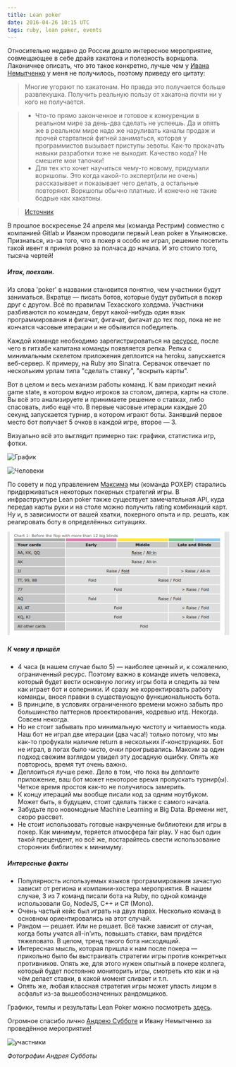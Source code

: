 ```yaml
---
title: Lean poker
date: 2016-04-26 10:15 UTC
tags: ruby, lean poker, events
---
```


Относительно недавно до России дошло интересное мероприятие, совмещающее в себе
драйв хакатона и полезность воркшопа. Лаконичнее описать, что это такое конкретно,
лучше чем у [Ивана Немытченко](https://twitter.com/inem) у меня не получилось,
поэтому приведу его цитату:

> Многие угорают по хакатонам. Но правда это получается больше развлекушка. Получить реальную пользу от хакатона почти ни у кого не получается.

> * Что-то прямо законченное и готовое к конкуренции в реальном мире за день-два сделать не успеешь. Да и опять же в реальном мире надо же наруливать каналы продаж и прочей стартапной фигней заниматься, которая у программистов вызывает приступы зевоты.
Как-то прокачать навыки разработки тоже не выходит. Качество кода? Не смешите мои тапочки!
> * Для тех кто хочет научиться чему-то новому, придумали воркшопы. Это когда какой-то эксперт(или не очень) рассказывает и показывает чего делать, а остальные повторяют. Воркшопы обычно платные. И конечно не такие бодрые как хакатоны.

>[Источник](http://nemytchenko.ru/leanpoker)

В прошлое воскресенье 24 апреля мы (команда Рестрим) совместно с компанией Gitlab
и Иваном проводили первый Lean poker в Ульяновске. Признаться, из-за того, что в покер я особо не играл, решение посетить такой ивент я принял ровно за полчаса до начала. И это стоило того, тысяча чертей!

##### Итак, поехали.

Из слова 'poker' в названии становится понятно, чем участники будут заниматься.
Вкратце — писать ботов, которые будут рубиться в покер друг с другом. Всё по правилам Техасского холдэма. Участники разбиваются по командам, берут какой-нибудь один
язык программирования и фигачат, фигачат, фигачат до тех пор, пока не не кончатся
часовые итерации и не объявится победитель.

Каждой команде необходимо зарегистрироваться на [ресурсе](http://live.leanpoker.org),
после чего в гитхабе капитана команды появляется репка. Репка с минимальным скелетом приложения деплоится на heroku, запускается веб-сервер. К примеру, на Ruby это Sinatra. Сервачок отвечает по нескольким урлам типа "сделать ставку", "вскрыть карты".

Вот в целом и весь механизм работы команд. К вам приходит некий game state, в котором
видно игроков за столом, дилера, карты на столе. Вы всё это анализируете и принимаете
решение о ставках, либо спасовать, либо ещё что. В первые часовые итерации каждые
20 секунд запускается турнир, в котором играют боты. Занявший первое место бот получает 5 очков в каждой игре, второе — 3.

Визуально всё это выглядит примерно так: графики, статистика игр, фотки.

![График](https://scontent.xx.fbcdn.net/v/t1.0-9/13051636_10154224154793474_2644193159834862194_n.jpg?oh=987ba7ad2608de9c27ddf4571de07b4f&oe=57BB91DE)

![Человеки](https://scontent.xx.fbcdn.net/hphotos-xpt1/t31.0-8/13029615_10154223930538474_5251352840454596717_o.jpg)

По совету и под управлением [Максима](https://www.facebook.com/sitnikovme) мы (команда POXEP) старались придерживаться
некоторых покерных стратегий игры. В инфраструктуре Lean poker также существует
замечательная API, куда передав карты руки и на столе можно получить rating
комбинаций карт. Ну и, в зависимости от вашей хватки, покерного опыта и пр. решать,
как реагировать боту в определённых ситуациях.

![примеры стратегий](images/poker-str.png)

##### К чему я пришёл

* 4 часа (в нашем случае было 5) — наиболее ценный и, к сожалению, ограниченный
ресурс. Поэтому важно в команде иметь человека, который будет вести основную логику
игры бота и следить за тем как играет бот и соперники. И сразу же корректировать
работу команды, внося правки в существующую функциональность бота.
* В принципе, в условиях ограниченного времени можно забыть про большинство
паттернов проектирования, кодревью итд. Некогда. Совсем некогда.
* Но не стоит забывать про минимальную чистоту и читаемость кода. Наш бот не играл
две итерации (два часа!) только потому, что мы как-то профукали наличие return в
нескольких if-конструкциях. Бот не играл, в логах было чисто, очки проигрывались.
Максим за один подход свежим взглядом увидел эту досадную ошибку. Опять же повторюсь,
время тут очень важно.
* Деплоиться лучше реже. Дело в том, что пока вы деплоите приложение, ваш бот может некоторое время пропускать турнир(ы). Четкое время простоя как-то не получилось
замерить.
* К концу итераций мы вообще писали код за одним ноутбуком. Может быть, в будущем,
стоит сделать также с самого начала.
* Забудьте про новомодные Machine Learning и Big Data. Времени нет, скоро рассвет.
* Не стоит использовать готовые накрученные библиотеки для игры в покер. Как
минимум, теряется атмосфера fair play. У нас был один такой прецендент, но всё же,
постарайтесь свести использование сторонних библиотек к минимуму.

##### Интересные факты

* Популярность используемых языков программирования зачастую зависит от региона и
компании-хостера мероприятия. В нашем случае, 3 из 7 команд писали бота на Ruby,
по одной команде использовали Go, NodeJS, C++ и C# (Mono).
* Очень частый кейс был играть на двух парах. Несколько команд в основном ориентировались на этот случай.
* Рандом — решает. Или не решает. Всё также зависит от случая, когда боты учатся
all-in'ить, повышать ставки, вам придётся тяжеловато. В целом, тренд такого бота нисходящий.
* Интересная мысль, которая пришла к нам после покера — прикольно было бы выстраивать
стратегии игры против конкретных противников. Опять же, для этого нужен опытный
в покере коллега, который будет постоянно мониторить игры, смотреть кто как и на
чём делает ставки, в какой момент сливает и т.п.
* Опять же, любая классная стратегия игры может упасть лицом в асфальт из-за
вышеобозначенных рандомщиков.


Графики, темпы и результаты Lean Poker можно посмотреть [здесь](http://live.leanpoker.org/tournament/571260c407f6720003000002).

Огромное спасибо лично [Андрею Субботе](https://www.facebook.com/numbata) и Ивану Немытченко за проведённое мероприятие!

![участники](https://pbs.twimg.com/media/Cg0IT8oWkAAvENc.jpg)

*Фотографии Андрея Субботы*
